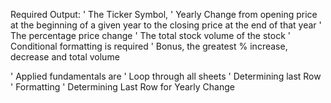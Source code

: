  Required Output:
    ' The Ticker Symbol,
    ' Yearly Change from opening price at the beginning of a given year to the closing price at the end of that year
    ' The percentage price change
    ' The total stock volume of the stock
    ' Conditional formatting is required
    ' Bonus, the greatest % increase, decrease and total volume
    

' Applied fundamentals are
    ' Loop through all sheets
    ' Determining last Row
    ' Formatting
    ' Determining Last Row for Yearly Change
